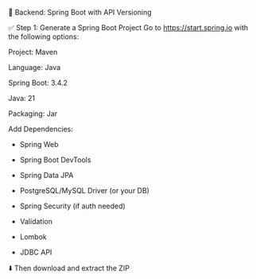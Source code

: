 🔧 Backend: Spring Boot with API Versioning

✅ Step 1: Generate a Spring Boot Project
Go to https://start.spring.io with the following options:

Project: Maven

Language: Java

Spring Boot: 3.4.2

Java: 21

Packaging: Jar

Add Dependencies:

- Spring Web

- Spring Boot DevTools

- Spring Data JPA

- PostgreSQL/MySQL Driver (or your DB)

- Spring Security (if auth needed)

- Validation

- Lombok

- JDBC API

⬇️ Then download and extract the ZIP

